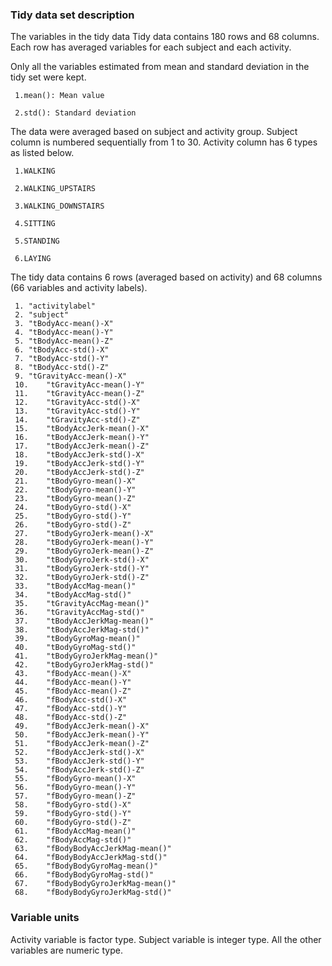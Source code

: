 ### Tidy data set description

The variables in the tidy data
Tidy data contains 180 rows and 68 columns. Each row has averaged variables for each subject and each activity.

Only all the variables estimated from mean and standard deviation in the tidy set were kept.
     
     1.mean(): Mean value
     
     2.std(): Standard deviation

The data were averaged based on subject and activity group.
Subject column is numbered sequentially from 1 to 30. Activity column has 6 types as listed below.

     1.WALKING
     
     2.WALKING_UPSTAIRS
     
     3.WALKING_DOWNSTAIRS
     
     4.SITTING
     
     5.STANDING
     
     6.LAYING

The tidy data contains 6 rows (averaged based on activity) and 68 columns (66 variables and activity labels).

     1.	"activitylabel"  
     2.	"subject"
     3.	"tBodyAcc-mean()-X"
     4.	"tBodyAcc-mean()-Y"
     5.	"tBodyAcc-mean()-Z"
     6.	"tBodyAcc-std()-X"
     7.	"tBodyAcc-std()-Y"
     8.	"tBodyAcc-std()-Z"
     9.	"tGravityAcc-mean()-X"
     10.	"tGravityAcc-mean()-Y"
     11.	"tGravityAcc-mean()-Z"
     12.	"tGravityAcc-std()-X"
     13.	"tGravityAcc-std()-Y"
     14.	"tGravityAcc-std()-Z"
     15.	"tBodyAccJerk-mean()-X"
     16.	"tBodyAccJerk-mean()-Y"
     17.	"tBodyAccJerk-mean()-Z"
     18.	"tBodyAccJerk-std()-X"
     19.	"tBodyAccJerk-std()-Y"
     20.	"tBodyAccJerk-std()-Z"
     21.	"tBodyGyro-mean()-X"
     22.	"tBodyGyro-mean()-Y"
     23.	"tBodyGyro-mean()-Z"
     24.	"tBodyGyro-std()-X"
     25.	"tBodyGyro-std()-Y"
     26.	"tBodyGyro-std()-Z"
     27.	"tBodyGyroJerk-mean()-X"
     28.	"tBodyGyroJerk-mean()-Y"
     29.	"tBodyGyroJerk-mean()-Z"
     30.	"tBodyGyroJerk-std()-X"
     31.	"tBodyGyroJerk-std()-Y"
     32.	"tBodyGyroJerk-std()-Z"
     33.	"tBodyAccMag-mean()"
     34.	"tBodyAccMag-std()"
     35.	"tGravityAccMag-mean()"
     36.	"tGravityAccMag-std()"
     37.	"tBodyAccJerkMag-mean()"
     38.	"tBodyAccJerkMag-std()"
     39.	"tBodyGyroMag-mean()"
     40.	"tBodyGyroMag-std()"
     41.	"tBodyGyroJerkMag-mean()"
     42.	"tBodyGyroJerkMag-std()"
     43.	"fBodyAcc-mean()-X"
     44.	"fBodyAcc-mean()-Y"
     45.	"fBodyAcc-mean()-Z"
     46.	"fBodyAcc-std()-X"
     47.	"fBodyAcc-std()-Y"
     48.	"fBodyAcc-std()-Z"
     49.	"fBodyAccJerk-mean()-X"
     50.	"fBodyAccJerk-mean()-Y"
     51.	"fBodyAccJerk-mean()-Z"
     52.	"fBodyAccJerk-std()-X"
     53.	"fBodyAccJerk-std()-Y"
     54.	"fBodyAccJerk-std()-Z"
     55.	"fBodyGyro-mean()-X"
     56.	"fBodyGyro-mean()-Y"
     57.	"fBodyGyro-mean()-Z"
     58.	"fBodyGyro-std()-X"
     59.	"fBodyGyro-std()-Y"
     60.	"fBodyGyro-std()-Z"
     61.	"fBodyAccMag-mean()"
     62.	"fBodyAccMag-std()"
     63.	"fBodyBodyAccJerkMag-mean()"
     64.	"fBodyBodyAccJerkMag-std()"
     65.	"fBodyBodyGyroMag-mean()"
     66.	"fBodyBodyGyroMag-std()"
     67.	"fBodyBodyGyroJerkMag-mean()"
     68.	"fBodyBodyGyroJerkMag-std()"

### Variable units
Activity variable is factor type. Subject variable is integer type. All the other variables are numeric type.
